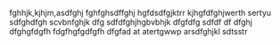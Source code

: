 fghhjk,kjhjm,asdfghj
fghfghsdffghj
hgfdsdfgjktrr
kjhgfdfghjwerth
sertyu
sdfghdfgh
scvbnfghjk
dfg
sdfdfghjhgbvbhjk
dfgfdfg
sdfdf
df
dfghj
dfghgfdgfh
fdgfhgfgdfgfh
dfgfad
at
atertgwwp
arsdfghjkl
sdtsstr
